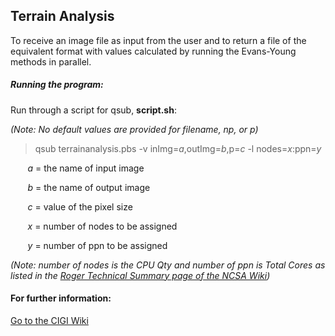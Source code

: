 ## Terrain Analysis

To receive an image file as input from the user and to return a file of the equivalent format with values calculated by running the Evans-Young methods in parallel.

##### Running the program:

Run through a script for qsub, **script.sh**:

*(Note: No default values are provided for filename, np, or p)*
> qsub terrainanalysis.pbs -v inImg=*a*,outImg=*b*,p=*c* -l nodes=*x*:ppn=*y*

&nbsp;&nbsp;&nbsp;&nbsp;&nbsp;&nbsp; *a* = the name of input image

&nbsp;&nbsp;&nbsp;&nbsp;&nbsp;&nbsp; *b* = the name of output image

&nbsp;&nbsp;&nbsp;&nbsp;&nbsp;&nbsp; *c* = value of the pixel size

&nbsp;&nbsp;&nbsp;&nbsp;&nbsp;&nbsp; *x* = number of nodes to be assigned

&nbsp;&nbsp;&nbsp;&nbsp;&nbsp;&nbsp; *y* = number of ppn to be assigned

*(Note: number of nodes is the CPU Qty and number of ppn is Total Cores as listed in the [Roger Technical Summary page of the NCSA Wiki](https://wiki.ncsa.illinois.edu/display/ROGER/ROGER+Technical+Summary))*

#### For further information:
[Go to the CIGI Wiki](https://wiki.cigi.illinois.edu/display/UP/Parallel+Terrain+Analysis+on+DEMs)
